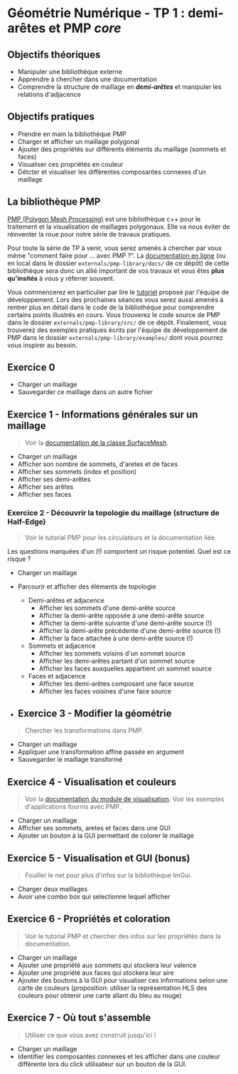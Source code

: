 # Géométrie Numérique - TP 1 : demi-arêtes et PMP *core*

## Objectifs théoriques

- Manipuler une bibliothèque externe
- Apprendre à chercher dans une documentation
- Comprendre la structure de maillage en ***demi-arêtes*** et manipuler les relations d'adjacence

## Objectifs pratiques

- Prendre en main la bibliothèque PMP
- Charger et afficher un maillage polygonal
- Ajouter des propriétés sur différents éléments du maillage (sommets et faces)
- Visualiser ces propriétés en couleur
- Détcter et visualiser les différentes composantes connexes d'un maillage

## La bibliothèque PMP

[PMP (Polygon Mesh Processing)](https://www.pmp-library.org/) est une bibliothèque c++ pour le traitement et la visualisation de maillages polygonaux.
Elle va nous éviter de réinventer la roue pour notre série de travaux pratiques.

Pour toute la série de TP à venir, vous serez amenés à chercher par vous même "comment faire pour ... avec PMP ?".
La [documentation en ligne](https://www.pmp-library.org/userguide.html) (ou en local dans le dossier `externals/pmp-library/docs/` de ce dépôt) de cette bibliothèque sera donc un allié important de vos travaux et vous êtes **plus qu'insités** à vous y réferrer souvent.

Vous commencerez en particulier par lire le [tutoriel](https://www.pmp-library.org/tutorial.html) proposé par l'équipe de développement.
Lors des prochaines séances vous serez aussi amenés à rentrer plus en détail dans le code de la bibliothèque pour comprendre certains points illustrés en cours.
Vous trouverez le code source de PMP dans le dossier `externals/pmp-library/src/` de ce dépôt.
Finalement, vous trouverez des exemples pratiques écrits par l'équipe de développement de PMP dans le dossier `externals/pmp-library/examples/` dont vous pourrez vous inspirer au besoin.

## Exercice 0

- Charger un maillage
- Sauvegarder ce maillage dans un autre fichier

## Exercice 1 - Informations générales sur un maillage

> Voir la [documentation de la classe SurfaceMesh](https://www.pmp-library.org/classpmp_1_1_surface_mesh.html).

- Charger un maillage
- Afficher son nombre de sommets, d'aretes et de faces
- Afficher ses sommets (index et position)
- Afficher ses demi-arêtes
- Afficher ses arêtes
- Afficher ses faces

### Exercice 2 - Découvrir la topologie du maillage (structure de Half-Edge)

> Voir le tutorial PMP pour les circulateurs et la documentation liée.

Les questions marquées d'un *(!)* comportent un risque potentiel. Quel est ce risque ?

- Charger un maillage
- Parcourir et afficher des éléments de topologie
    - Demi-arêtes et adjacence
        - Afficher les sommets d'une demi-arête source
        - Afficher la demi-arête opposée à une demi-arête source
        - Afficher la demi-arête suivante d'une demi-arête source (!)
        - Afficher la demi-arête précédente d'une demi-arête source (!)
        - Afficher la face attachée à une demi-arête source (!)
    - Sommets et adjacence
        - Afficher les sommets voisins d'un sommet source
        - Afficher les demi-arêtes partant d'un sommet source
        - Afficher les faces auxquelles appartient un sommet source
    - Faces et adjacence
        - Afficher les demi-arêtes composant une face source
        - Afficher les faces voisines d'une face source

- ## Exercice 3 - Modifier la géométrie

> Chercher les transformations dans PMP.

- Charger un maillage
- Appliquer une transformation affine passée en argument
- Sauvegarder le maillage transformé

## Exercice 4 - Visualisation et couleurs

> Voir la [documentation du module de visualisation](https://www.pmp-library.org/group__visualization.html).
> Voir les exemples d'applications fournis avec PMP.

- Charger un maillage
- Afficher ses sommets, aretes et faces dans une GUI
- Ajouter un bouton à la GUI permettant de colorer le maillage

## Exercice 5 - Visualisation et GUI (bonus)

> Fouiller le net pour plus d'infos sur la bibliothèque ImGui.

- Charger deux maillages
- Avoir une combo box qui selectionne lequel afficher

## Exercice 6 - Propriétés et coloration

> Voir le tutorial PMP et chercher des infos sur les propriétés dans la documentation.

- Charger un maillage
- Ajouter une propriété aux sommets qui stockera leur valence
- Ajouter une propriété aux faces qui stockera leur aire
- Ajouter des boutons à la GUI pour visualiser ces informations selon une carte de couleurs (proposition: utiliser la représentation HLS des couleurs pour obtenir une carte allant du bleu au rouge)

## Exercice 7 - Où tout s'assemble

> Utiliser ce que vous avez construit jusqu'ici !

- Charger un maillage
- Identifier les composantes connexes et les afficher dans une couleur différente lors du click utilisateur sur un bouton de la GUI.
